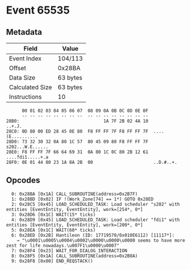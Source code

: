# Event 65535

## Metadata

| Field           | Value    |
|-----------------|----------|
| Event Index     | 104/113  |
| Offset          | 0x28BA   |
| Data Size       | 63 bytes |
| Calculated Size | 63 bytes |
| Instructions    | 10       |

```
      00 01 02 03 04 05 06 07  08 09 0A 0B 0C 0D 0E 0F
      -- -- -- -- -- -- -- --  -- -- -- -- -- -- -- --
28B0:                                1A 7F 2B 02 4A 10            ..+.J.
28C0: 0D 80 00 ED 28 45 0E 80  F8 FF FF 7F F8 FF FF 7F  ....(E..........
28D0: 73 32 30 32 0A 80 1C 57  80 45 09 80 F8 FF FF 7F  s202...W.E......
28E0: F8 FF FF 7F 66 64 69 31  0A 80 1C 0C 80 2B 12 61  ....fdi1.....+.a
28F0: 0E 01 44 80 23 1A 8A 2B  00                       ..D.#..+.       
```

## Opcodes

```
  0: 0x28BA [0x1A] CALL_SUBROUTINE(address=0x2B7F)
  1: 0x28BD [0x02] IF !(Work_Zone[74] == 1*) GOTO 0x28ED
  2: 0x28C5 [0x45] LOAD_SCHEDULED_TASK: Load scheduler "s202" with entities [EventEntity, EventEntity], work=[254*, 0*]
  3: 0x28D6 [0x1C] WAIT(15* ticks)
  4: 0x28D9 [0x45] LOAD_SCHEDULED_TASK: Load scheduler "fdi1" with entities [EventEntity, EventEntity], work=[200*, 0*]
  5: 0x28EA [0x1C] WAIT(60* ticks)
  6: 0x28ED [0x2B] Hantileon (ID: 17719570/0x010E6112) [11117*]:
    → "\u0001\u0005\u0004\u0002\u0000\u0000\u0000 seems to have more zest for life nowadays.\u007F1\u0000\u0007"
  7: 0x28F4 [0x23] WAIT_FOR_DIALOG_INTERACTION
  8: 0x28F5 [0x1A] CALL_SUBROUTINE(address=0x2B8A)
  9: 0x28F8 [0x00] END_REQSTACK()
```

